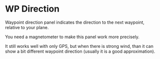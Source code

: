 # WP Direction #

Waypoint direction panel indicates the direction to the next waypoint, relative to your plane.

You need a magnetometer to make this panel work more precisely.

It still works well with only GPS, but when there is strong wind, than it can show a bit different waypoint direction (usually it is a good approximation).